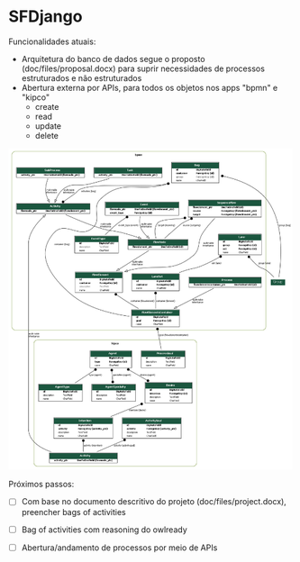 # SFDjango

Funcionalidades atuais:

- Arquitetura do banco de dados segue o proposto (doc/files/proposal.docx) para suprir necessidades de processos estruturados e não estruturados
- Abertura externa por APIs, para todos os objetos nos apps "bpmn" e "kipco"
  - create
  - read
  - update
  - delete 

![alt](doc/assets/db2.png)



Próximos passos:

- [ ] Com base no documento descritivo do projeto (doc/files/project.docx), preencher bags of activities
- [ ] Bag of activities com reasoning do owlready
- [ ] Abertura/andamento de processos por meio de APIs







